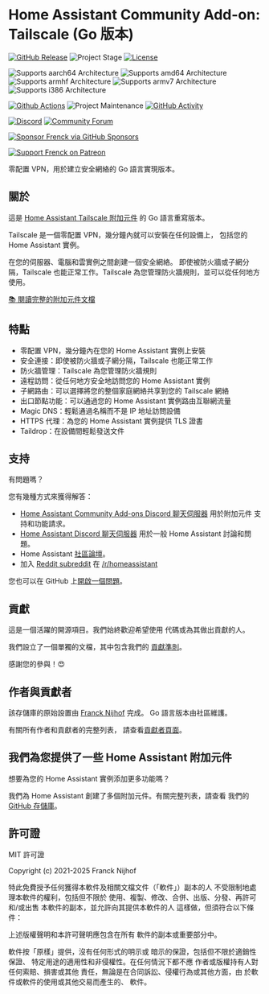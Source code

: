 # Home Assistant Community Add-on: Tailscale (Go 版本)

[![GitHub Release][releases-shield]][releases]
![Project Stage][project-stage-shield]
[![License][license-shield]](LICENSE.md)

![Supports aarch64 Architecture][aarch64-shield]
![Supports amd64 Architecture][amd64-shield]
![Supports armhf Architecture][armhf-shield]
![Supports armv7 Architecture][armv7-shield]
![Supports i386 Architecture][i386-shield]

[![Github Actions][github-actions-shield]][github-actions]
![Project Maintenance][maintenance-shield]
[![GitHub Activity][commits-shield]][commits]

[![Discord][discord-shield]][discord]
[![Community Forum][forum-shield]][forum]

[![Sponsor Frenck via GitHub Sponsors][github-sponsors-shield]][github-sponsors]

[![Support Frenck on Patreon][patreon-shield]][patreon]

零配置 VPN，用於建立安全網絡的 Go 語言實現版本。

## 關於

這是 [Home Assistant Tailscale 附加元件](https://github.com/hassio-addons/addon-tailscale) 的 Go 語言重寫版本。

Tailscale 是一個零配置 VPN，幾分鐘內就可以安裝在任何設備上，
包括您的 Home Assistant 實例。

在您的伺服器、電腦和雲實例之間創建一個安全網絡。
即使被防火牆或子網分隔，Tailscale 也能正常工作。Tailscale
為您管理防火牆規則，並可以從任何地方使用。

[:books: 閱讀完整的附加元件文檔][docs]

## 特點

- 零配置 VPN，幾分鐘內在您的 Home Assistant 實例上安裝
- 安全連接：即使被防火牆或子網分隔，Tailscale 也能正常工作
- 防火牆管理：Tailscale 為您管理防火牆規則
- 遠程訪問：從任何地方安全地訪問您的 Home Assistant 實例
- 子網路由：可以選擇將您的整個家庭網絡共享到您的 Tailscale 網絡
- 出口節點功能：可以通過您的 Home Assistant 實例路由互聯網流量
- Magic DNS：輕鬆通過名稱而不是 IP 地址訪問設備
- HTTPS 代理：為您的 Home Assistant 實例提供 TLS 證書
- Taildrop：在設備間輕鬆發送文件

## 支持

有問題嗎？

您有幾種方式來獲得解答：

- [Home Assistant Community Add-ons Discord 聊天伺服器][discord] 用於附加元件
  支持和功能請求。
- [Home Assistant Discord 聊天伺服器][discord-ha] 用於一般 Home
  Assistant 討論和問題。
- Home Assistant [社區論壇][forum]。
- 加入 [Reddit subreddit][reddit] 在 [/r/homeassistant][reddit]

您也可以在 GitHub 上[開啟一個問題][issue]。

## 貢獻

這是一個活躍的開源項目。我們始終歡迎希望使用
代碼或為其做出貢獻的人。

我們設立了一個單獨的文檔，其中包含我們的
[貢獻準則](.github/CONTRIBUTING.md)。

感謝您的參與！:heart_eyes:

## 作者與貢獻者

該存儲庫的原始設置由 [Franck Nijhof][frenck] 完成。
Go 語言版本由社區維護。

有關所有作者和貢獻者的完整列表，
請查看[貢獻者頁面][contributors]。

## 我們為您提供了一些 Home Assistant 附加元件

想要為您的 Home Assistant 實例添加更多功能嗎？

我們為 Home Assistant 創建了多個附加元件。有關完整列表，請查看
我們的 [GitHub 存儲庫][repository]。

## 許可證

MIT 許可證

Copyright (c) 2021-2025 Franck Nijhof

特此免費授予任何獲得本軟件及相關文檔文件（「軟件」）副本的人
不受限制地處理本軟件的權利，包括但不限於
使用、複製、修改、合併、出版、分發、再許可和/或出售
本軟件的副本，並允許向其提供本軟件的人
這樣做，但須符合以下條件：

上述版權聲明和本許可聲明應包含在所有
軟件的副本或重要部分中。

軟件按「原樣」提供，沒有任何形式的明示或
暗示的保證，包括但不限於適銷性保證、
特定用途的適用性和非侵權性。在任何情況下都不應
作者或版權持有人對任何索賠、損害或其他
責任，無論是在合同訴訟、侵權行為或其他方面，由
於軟件或軟件的使用或其他交易而產生的、
軟件。

[aarch64-shield]: https://img.shields.io/badge/aarch64-yes-green.svg
[amd64-shield]: https://img.shields.io/badge/amd64-yes-green.svg
[armhf-shield]: https://img.shields.io/badge/armhf-no-red.svg
[armv7-shield]: https://img.shields.io/badge/armv7-yes-green.svg
[commits-shield]: https://img.shields.io/github/commit-activity/y/hassio-addons/addon-tailscale.svg
[commits]: https://github.com/hassio-addons/addon-tailscale/commits/main
[contributors]: https://github.com/hassio-addons/addon-tailscale/graphs/contributors
[discord-ha]: https://discord.gg/c5DvZ4e
[discord-shield]: https://img.shields.io/discord/478094546522079232.svg
[discord]: https://discord.me/hassioaddons
[docs]: https://github.com/hassio-addons/addon-tailscale/blob/main/tailscale/DOCS.md
[forum-shield]: https://img.shields.io/badge/community-forum-brightgreen.svg
[forum]: https://community.home-assistant.io/?u=frenck
[frenck]: https://github.com/frenck
[github-actions-shield]: https://github.com/hassio-addons/addon-tailscale/workflows/CI/badge.svg
[github-actions]: https://github.com/hassio-addons/addon-tailscale/actions
[github-sponsors-shield]: https://frenck.dev/wp-content/uploads/2019/12/github_sponsor.png
[github-sponsors]: https://github.com/sponsors/frenck
[i386-shield]: https://img.shields.io/badge/i386-no-red.svg
[issue]: https://github.com/hassio-addons/addon-tailscale/issues
[license-shield]: https://img.shields.io/github/license/hassio-addons/addon-tailscale.svg
[maintenance-shield]: https://img.shields.io/maintenance/yes/2025.svg
[patreon-shield]: https://frenck.dev/wp-content/uploads/2019/12/patreon.png
[patreon]: https://www.patreon.com/frenck
[project-stage-shield]: https://img.shields.io/badge/project%20stage-experimental-yellow.svg
[reddit]: https://reddit.com/r/homeassistant
[releases-shield]: https://img.shields.io/github/release/hassio-addons/addon-tailscale.svg
[releases]: https://github.com/hassio-addons/addon-tailscale/releases
[repository]: https://github.com/hassio-addons/repository
